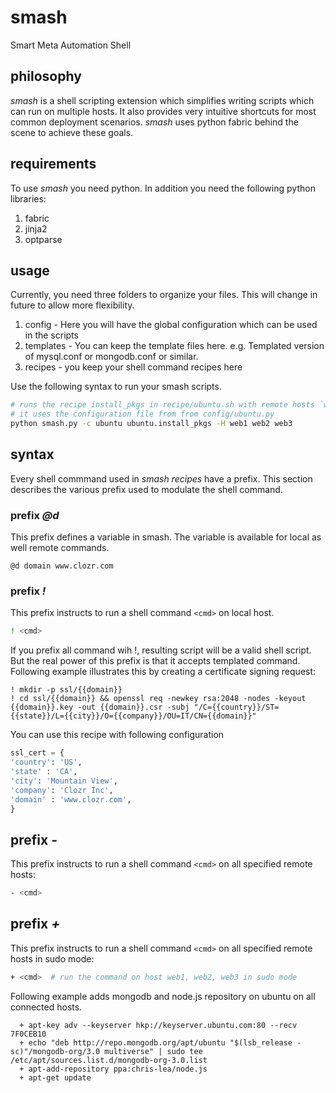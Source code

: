 # smash
Smart Meta Automation Shell

## philosophy
*smash* is a shell scripting extension which simplifies writing scripts which can run on multiple hosts. It also provides very intuitive shortcuts for most common deployment scenarios. *smash* uses python fabric behind the scene to achieve these goals.

## requirements
To use *smash* you need python. In  addition you need the following python libraries:
 1) fabric
 2) jinja2
 3) optparse
 
## usage
 Currently, you need three folders to organize your files. This will change in future to allow more flexibility.
 1) config - Here you will have the global configuration which can be used in the scripts
 2) templates - You can keep the template files here. e.g. Templated version of mysql.conf or mongodb.conf or similar.
 3) recipes - you keep your shell command recipes here
 
 Use the following syntax to run your smash scripts.
 ```bash
 # runs the recipe install_pkgs in recipe/ubuntu.sh with remote hosts `web1`, `web2`, `web3`
 # it uses the configuration file from from config/ubuntu.py
 python smash.py -c ubuntu ubuntu.install_pkgs -H web1 web2 web3
 ```
 
 
## syntax
 Every shell commmand used in *smash recipes* have a prefix. This section describes the various prefix used to modulate the shell command.
 
### prefix *@d*
This prefix defines a variable in smash. The variable is available for local as well remote commands.

```
@d domain www.clozr.com
```
 
### prefix *!*
 This prefix instructs to run a shell command `<cmd>` on local host. 
 ```bash
 ! <cmd>
 ```
If you prefix all command wih !, resulting script will be a valid shell script. But the real power of this prefix is that it accepts templated command. Following example illustrates this by creating a certificate signing request:
```
! mkdir -p ssl/{{domain}}
! cd ssl/{{domain}} && openssl req -newkey rsa:2048 -nodes -keyout {{domain}}.key -out {{domain}}.csr -subj "/C={{country}}/ST={{state}}/L={{city}}/O={{company}}/OU=IT/CN={{domain}}"
```
You can use this recipe with following configuration
```python
ssl_cert = {
'country': 'US',
'state' : 'CA',
'city': 'Mountain View',
'company': 'Clozr Inc',
'domain' : 'www.clozr.com',
}
```

## prefix *-*
 This prefix instructs to run a shell command `<cmd>` on all specified remote hosts:
 ```bash
 - <cmd>
```
## prefix *+* 
 This prefix instructs to run a shell command `<cmd>` on all specified remote hosts in sudo mode:
```bash
+ <cmd>  # run the command on host web1, web2, web3 in sudo mode
```
Following example adds mongodb and node.js repository on ubuntu on all connected hosts.
```
  + apt-key adv --keyserver hkp://keyserver.ubuntu.com:80 --recv 7F0CEB10
  + echo "deb http://repo.mongodb.org/apt/ubuntu "$(lsb_release -sc)"/mongodb-org/3.0 multiverse" | sudo tee /etc/apt/sources.list.d/mongodb-org-3.0.list
  + apt-add-repository ppa:chris-lea/node.js
  + apt-get update
```

